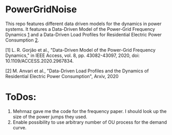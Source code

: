 # PowerGridNoise

This repo features different data driven models for the dynamics in power systems.
It features a Data-Driven Model of the Power-Grid Frequency Dynamics [1](https://ieeexplore.ieee.org/document/8963682) and a Data-Driven Load Profiles for Residential Electric Power Consumption [2](https://arxiv.org/pdf/2009.09287.pdf).

[1] L. R. Gorjão et al., "Data-Driven Model of the Power-Grid Frequency Dynamics," in IEEE Access, vol. 8, pp. 43082-43097, 2020, doi: 10.1109/ACCESS.2020.2967834.

[2] M. Anvari et al., "Data-Driven Load Profiles and the Dynamics of Residential Electric Power Consumption", Arxiv, 2020

# ToDos:
1. Mehrnaz gave me the code for the frequency paper. I should look up the size of the power jumps they used.
2. Enable possibility to use arbitrary number of OU process for the demand curve.
